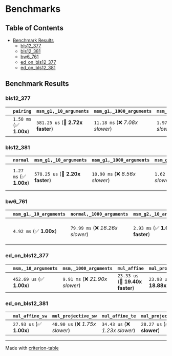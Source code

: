 # Benchmarks

## Table of Contents

- [Benchmark Results](#benchmark-results)
    - [bls12_377](#bls12_377)
    - [bls12_381](#bls12_381)
    - [bw6_761](#bw6_761)
    - [ed_on_bls12_377](#ed_on_bls12_377)
    - [ed_on_bls12_381](#ed_on_bls12_381)

## Benchmark Results

### bls12_377

|        | `pairing`               | `msm_g1,_10_arguments`           | `msm_g1,_1000_arguments`          | `msm_g2,_10_arguments`          | `msm_g2,_1000_arguments`          | `mul_projective_g1`              | `mul_affine_g1`                  | `mul_projective_g2`              | `mul_affine_g2`                   |
|:-------|:------------------------|:---------------------------------|:----------------------------------|:--------------------------------|:----------------------------------|:---------------------------------|:---------------------------------|:---------------------------------|:--------------------------------- |
|        | `1.58 ms` (✅ **1.00x**) | `581.25 us` (🚀 **2.72x faster**) | `11.18 ms` (❌ *7.08x slower*)     | `1.97 ms` (❌ *1.24x slower*)    | `38.35 ms` (❌ *24.28x slower*)    | `47.35 us` (🚀 **33.36x faster**) | `41.24 us` (🚀 **38.30x faster**) | `183.55 us` (🚀 **8.60x faster**) | `159.33 us` (🚀 **9.91x faster**)  |

### bls12_381

|        | `normal`                | `msm_g1,_10_arguments`           | `msm_g1,_1000_arguments`          | `msm_g2,_10_arguments`          | `msm_g2,_1000_arguments`          | `mul_affine_g1`                  | `mul_projective_g1`              | `mul_affine_g2`                   | `mul_projective_g2`              | `groth16`                       |
|:-------|:------------------------|:---------------------------------|:----------------------------------|:--------------------------------|:----------------------------------|:---------------------------------|:---------------------------------|:----------------------------------|:---------------------------------|:------------------------------- |
|        | `1.27 ms` (✅ **1.00x**) | `578.25 us` (🚀 **2.20x faster**) | `10.90 ms` (❌ *8.56x slower*)     | `1.62 ms` (❌ *1.27x slower*)    | `32.41 ms` (❌ *25.46x slower*)    | `39.97 us` (🚀 **31.85x faster**) | `46.69 us` (🚀 **27.27x faster**) | `124.73 us` (🚀 **10.21x faster**) | `150.17 us` (🚀 **8.48x faster**) | `3.49 ms` (❌ *2.74x slower*)    |

### bw6_761

|        | `msm_g1,_10_arguments`          | `normal,_1000_arguments`          | `msm_g2,_10_arguments`          | `msm_g2,_1000_arguments`          | `mul_affine_g1`                   | `mul_projective_g1`               | `mul_affine_g2`                   | `mul_projective_g2`               | `pairing`                       |
|:-------|:--------------------------------|:----------------------------------|:--------------------------------|:----------------------------------|:----------------------------------|:----------------------------------|:----------------------------------|:----------------------------------|:------------------------------- |
|        | `4.92 ms` (✅ **1.00x**)         | `79.99 ms` (❌ *16.26x slower*)    | `2.93 ms` (✅ **1.68x faster**)  | `79.71 ms` (❌ *16.20x slower*)    | `183.44 us` (🚀 **26.82x faster**) | `208.55 us` (🚀 **23.59x faster**) | `224.98 us` (🚀 **21.87x faster**) | `291.45 us` (🚀 **16.88x faster**) | `7.02 ms` (❌ *1.43x slower*)    |

### ed_on_bls12_377

|        | `msm,_10_arguments`          | `msm,_1000_arguments`           | `mul_affine`                     | `mul_projective`                  |
|:-------|:-----------------------------|:--------------------------------|:---------------------------------|:--------------------------------- |
|        | `452.69 us` (✅ **1.00x**)    | `9.91 ms` (❌ *21.90x slower*)   | `23.33 us` (🚀 **19.40x faster**) | `23.98 us` (🚀 **18.88x faster**)  |

### ed_on_bls12_381

|        | `mul_affine_sw`          | `mul_projective_sw`             | `mul_affine_te`                 | `mul_projective_te`             | `msm_sw,_10_arguments`            | `msm_sw,_1000_arguments`          | `mwm_te,_10_arguments`            | `mwm_te,_1000_arguments`           |
|:-------|:-------------------------|:--------------------------------|:--------------------------------|:--------------------------------|:----------------------------------|:----------------------------------|:----------------------------------|:---------------------------------- |
|        | `27.93 us` (✅ **1.00x**) | `48.90 us` (❌ *1.75x slower*)   | `34.43 us` (❌ *1.23x slower*)   | `28.27 us` (✅ **1.01x slower**) | `743.91 us` (❌ *26.63x slower*)   | `5.95 ms` (❌ *212.95x slower*)    | `421.10 us` (❌ *15.08x slower*)   | `5.72 ms` (❌ *204.94x slower*)     |

---
Made with [criterion-table](https://github.com/nu11ptr/criterion-table)

